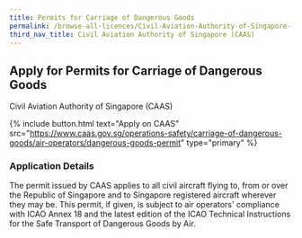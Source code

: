 ```yaml
---
title: Permits for Carriage of Dangerous Goods
permalink: /browse-all-licences/Civil-Aviation-Authority-of-Singapore-(CAAS)/Permits-for-Carriage-of-Dangerous-Goods
third_nav_title: Civil Aviation Authority of Singapore (CAAS)
---
```


## Apply for Permits for Carriage of Dangerous Goods

Civil Aviation Authority of Singapore (CAAS)

{% include button.html text="Apply on CAAS" src="https://www.caas.gov.sg/operations-safety/carriage-of-dangerous-goods/air-operators/dangerous-goods-permit" type="primary" %}

<H3>Application Details</H3>

<p>The permit issued by CAAS applies to all civil aircraft flying to, from or over the Republic of Singapore and to Singapore registered aircraft wherever they may be. This permit, if given, is subject to air operators' compliance with ICAO Annex 18 and the latest edition of the ICAO Technical Instructions for the Safe Transport of Dangerous Goods by Air.</p>

